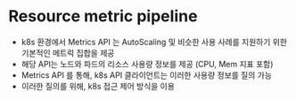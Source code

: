 # Resource metric pipeline

- k8s 환경에서 Metrics API 는 AutoScaling 및 비슷한 사용 사례를 지원하기 위한 기본적인 메트릭 집합을 제공
- 해당 API는 노드와 파드의 리소스 사용량 정보를 제공 (CPU, Mem 지표 포함)
- Metrics API 를 통해, k8s API 클라이언트는 이러한 사용량 정보를 질의 가능
- 이러한 질의를 위해, k8s 접근 제어 방식을 이용

